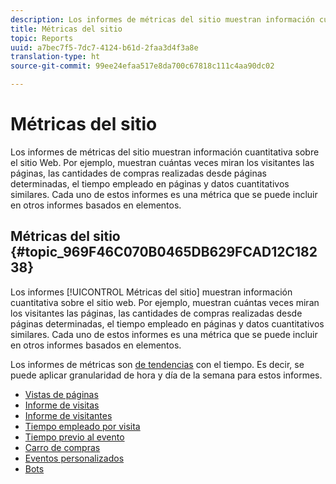 ```yaml
---
description: Los informes de métricas del sitio muestran información cuantitativa sobre el sitio Web. Por ejemplo, muestran cuántas veces miran los visitantes las páginas, las cantidades de compras realizadas desde páginas determinadas, el tiempo empleado en páginas y datos cuantitativos similares. Cada uno de estos informes es una métrica que se puede incluir en otros informes basados en elementos.
title: Métricas del sitio
topic: Reports
uuid: a7bec7f5-7dc7-4124-b61d-2faa3d4f3a8e
translation-type: ht
source-git-commit: 99ee24efaa517e8da700c67818c111c4aa90dc02

---
```



# Métricas del sitio

Los informes de métricas del sitio muestran información cuantitativa sobre el sitio Web. Por ejemplo, muestran cuántas veces miran los visitantes las páginas, las cantidades de compras realizadas desde páginas determinadas, el tiempo empleado en páginas y datos cuantitativos similares. Cada uno de estos informes es una métrica que se puede incluir en otros informes basados en elementos.

## Métricas del sitio {#topic_969F46C070B0465DB629FCAD12C18238}

Los informes [!UICONTROL Métricas del sitio] muestran información cuantitativa sobre el sitio web. Por ejemplo, muestran cuántas veces miran los visitantes las páginas, las cantidades de compras realizadas desde páginas determinadas, el tiempo empleado en páginas y datos cuantitativos similares. Cada uno de estos informes es una métrica que se puede incluir en otros informes basados en elementos.

Los informes de métricas son  [de tendencias](/help/components/c-variables/dimensionslist/reports-types.md) con el tiempo. Es decir, se puede aplicar granularidad de hora y día de la semana para estos informes.

* [Vistas de páginas](/help/components/c-variables/dimensionslist/reports-page-views.md)
* [Informe de visitas](/help/components/c-variables/dimensionslist/reports-visits.md)
* [Informe de visitantes](/help/components/c-variables/dimensionslist/reports-visitors.md)
* [Tiempo empleado por visita](/help/components/c-variables/dimensionslist/reports-time-spent-per-visit.md)
* [Tiempo previo al evento](/help/components/c-variables/dimensionslist/reports-time-prior-to-event.md)
* [Carro de compras](/help/components/c-variables/dimensionslist/reports-shopping-cart.md)
* [Eventos personalizados](/help/components/c-variables/dimensionslist/reports-custom-events.md)
* [Bots](/help/components/c-variables/dimensionslist/reports-bots.md)
